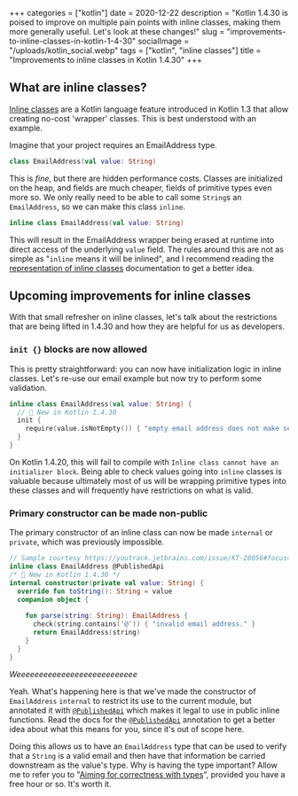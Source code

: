+++
categories = ["kotlin"]
date = 2020-12-22
description = "Kotlin 1.4.30 is poised to improve on multiple pain points with inline classes, making them more generally useful. Let's look at these changes!"
slug = "improvements-to-inline-classes-in-kotlin-1-4-30"
socialImage = "/uploads/kotlin_social.webp"
tags = ["kotlin", "inline classes"]
title = "Improvements to inline classes in Kotlin 1.4.30"
+++

## What are inline classes?

[Inline classes] are a Kotlin language feature introduced in Kotlin 1.3 that allow creating no-cost 'wrapper' classes. This is best understood with an example.

Imagine that your project requires an EmailAddress type.

```kotlin
class EmailAddress(val value: String)
```

This is _fine_, but there are hidden performance costs. Classes are initialized on the heap, and fields are much cheaper, fields of primitive types even more so. We only really need to be able to call some `String`s an `EmailAddress`, so we can make this class `inline`.


```kotlin
inline class EmailAddress(val value: String)
```

This will result in the EmailAddress wrapper being erased at runtime into direct access of the underlying `value` field. The rules around this are not as simple as "`inline` means it will be inlined", and I recommend reading the [representation of inline classes] documentation to get a better idea.

## Upcoming improvements for inline classes

With that small refresher on inline classes, let's talk about the restrictions that are being lifted in 1.4.30 and how they are helpful for us as developers.

### `init {}` blocks are now allowed

This is pretty straightforward: you can now have initialization logic in inline classes. Let's re-use our email example but now try to perform some validation.

```kotlin
inline class EmailAddress(val value: String) {
  // 🎉 New in Kotlin 1.4.30
  init {
    require(value.isNotEmpty()) { "empty email address does not make sense" }
  }
}
```

On Kotlin 1.4.20, this will fail to compile with `Inline class cannot have an initializer block`. Being able to check values going into `inline` classes is valuable because ultimately most of us will be wrapping primitive types into these classes and will frequently have restrictions on what is valid.

### Primary constructor can be made non-public

The primary constructor of an inline class can now be made `internal` or `private`, which was previously impossible.

```kotlin
// Sample courtesy https://youtrack.jetbrains.com/issue/KT-28056#focus=Comments-27-4357288.0-0
inline class EmailAddress @PublishedApi
/* 🎉 New in Kotlin 1.4.30 */
internal constructor(private val value: String) {
  override fun toString(): String = value
  companion object {
    
    fun parse(string: String): EmailAddress {
      check(string.contains('@')) { "invalid email address." }
      return EmailAddress(string)
    }
  }
}
```

_Weeeeeeeeeeeeeeeeeeeeeeeeeee_

Yeah. What's happening here is that we've made the constructor of `EmailAddress` `internal` to restrict its use to the current module, but annotated it with [`@PublishedApi`] which makes it legal to use in public inline functions. Read the docs for the [`@PublishedApi`] annotation to get a better idea about what this means for you, since it's out of scope here.

Doing this allows us to have an `EmailAddress` type that can be used to verify that a `String` is a valid email and then have that information be carried downstream as the value's type. Why is having the type important? Allow me to refer you to "[Aiming for correctness with types]", provided you have a free hour or so. It's worth it.


[inline classes]: https://kotlinlang.org/docs/reference/inline-classes.html#inline-classes
[representation of inline classes]: https://kotlinlang.org/docs/reference/inline-classes.html#representation
[`@publishedapi`]: https://kotlinlang.org/api/latest/jvm/stdlib/kotlin/-published-api/
[aiming for correctness with types]: https://fasterthanli.me/articles/aiming-for-correctness-with-types
